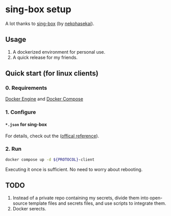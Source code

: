# sing-box setup

A lot thanks to [sing-box](https://github.com/SagerNet/sing-box) (by [nekohasekai](https://github.com/nekohasekai)).

## Usage

1. A dockerized environment for personal use. 
2. A quick release for my friends.

## Quick start (for linux clients)

### 0. Requirements

[Docker Engine](https://docs.docker.com/engine/) and [Docker Compose](https://docs.docker.com/compose/)

### 1. Configure

#### `*.json` for sing-box

For details, check out the ([offical reference](https://sing-box.sagernet.org/configuration/)).

### 2. Run

```bash
docker compose up -d ${PROTOCOL}-client
```

Executing it once is sufficient. No need to worry about rebooting.

## TODO

1. Instead of a private repo containing my secrets, divide them into open-source template files and secrets files, and use scripts to integrate them.
2. Docker serects.
